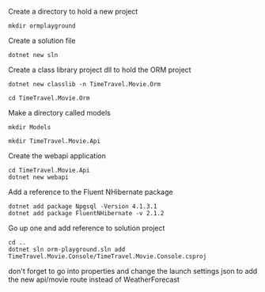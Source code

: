 

Create a directory to hold a new project
```
mkdir ormplayground
```

Create a solution file
```
dotnet new sln
```

Create a class library project dll to hold the ORM project
```
dotnet new classlib -n TimeTravel.Movie.Orm
```

```
cd TimeTravel.Movie.Orm
```

Make a directory called models
```
mkdir Models
```

```
mkdir TimeTravel.Movie.Api
```


Create the webapi application
```
cd TimeTravel.Movie.Api
dotnet new webapi
```

Add a reference to the Fluent NHibernate package
``` 
dotnet add package Npgsql -Version 4.1.3.1
dotnet add package FluentNHibernate -v 2.1.2
```

Go up one and add reference to solution project
```
cd ..
dotnet sln orm-playground.sln add TimeTravel.Movie.Console/TimeTravel.Movie.Console.csproj
```


don't forget to go into properties and change the launch settings json  to add the new api/movie route instead of WeatherForecast


